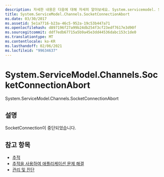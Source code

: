 ```yaml
---
description: 자세한 내용은 다음에 대해 자세히 알아보세요. System.servicemodel. SocketConnectionAbort
title: System.ServiceModel.Channels.SocketConnectionAbort
ms.date: 03/30/2017
ms.assetid: 5e1a7716-b23a-46c5-952a-19c53b447a71
ms.openlocfilehash: d897196f27a99b24db254f3cf23edf7617e3d90f
ms.sourcegitcommit: ddf7edb67715a5b9a45e3dd44536dabc153c1de0
ms.translationtype: MT
ms.contentlocale: ko-KR
ms.lasthandoff: 02/06/2021
ms.locfileid: "99634637"
---
```

# <a name="systemservicemodelchannelssocketconnectionabort"></a>System.ServiceModel.Channels.SocketConnectionAbort

System.ServiceModel.Channels.SocketConnectionAbort  
  
## <a name="description"></a>설명  

 SocketConnection이 중단되었습니다.  
  
## <a name="see-also"></a>참고 항목

- [추적](index.md)
- [추적을 사용하여 애플리케이션 문제 해결](using-tracing-to-troubleshoot-your-application.md)
- [관리 및 진단](../index.md)
